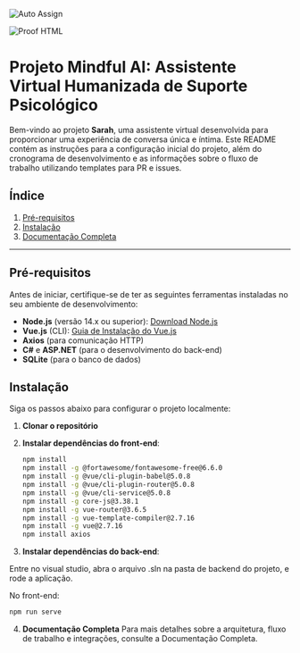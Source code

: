 ![Auto Assign](https://github.com/a-sweet-company/demo-repository/actions/workflows/auto-assign.yml/badge.svg)

![Proof HTML](https://github.com/a-sweet-company/demo-repository/actions/workflows/proof-html.yml/badge.svg)

# Projeto Mindful AI: Assistente Virtual Humanizada de Suporte Psicológico

Bem-vindo ao projeto **Sarah**, uma assistente virtual desenvolvida para proporcionar uma experiência de conversa única e íntima. Este README contém as instruções para a configuração inicial do projeto, além do cronograma de desenvolvimento e as informações sobre o fluxo de trabalho utilizando templates para PR e issues.

## Índice

1. [Pré-requisitos](#pré-requisitos)
2. [Instalação](#instalação)
3. [Documentação Completa](#documentação-completa)

---

## Pré-requisitos

Antes de iniciar, certifique-se de ter as seguintes ferramentas instaladas no seu ambiente de desenvolvimento:

- **Node.js** (versão 14.x ou superior): [Download Node.js](https://nodejs.org/)
- **Vue.js** (CLI): [Guia de Instalação do Vue.js](https://vuejs.org/guide/installation.html)
- **Axios** (para comunicação HTTP)
- **C#** e **ASP.NET** (para o desenvolvimento do back-end)
- **SQLite** (para o banco de dados)

## Instalação

Siga os passos abaixo para configurar o projeto localmente:

1. **Clonar o repositório**

2. **Instalar dependências do front-end**:

   ```bash
   npm install
   npm install -g @fortawesome/fontawesome-free@6.6.0
   npm install -g @vue/cli-plugin-babel@5.0.8
   npm install -g @vue/cli-plugin-router@5.0.8
   npm install -g @vue/cli-service@5.0.8
   npm install -g core-js@3.38.1
   npm install -g vue-router@3.6.5
   npm install -g vue-template-compiler@2.7.16
   npm install -g vue@2.7.16
   npm install axios
   
   
3. **Instalar dependências do back-end**:

Entre no visual studio, abra o arquivo .sln na pasta de backend do projeto, e rode a aplicação.

No front-end:
  ```bash
  npm run serve
  ````
4. **Documentação Completa**
Para mais detalhes sobre a arquitetura, fluxo de trabalho e integrações, consulte a Documentação Completa.


